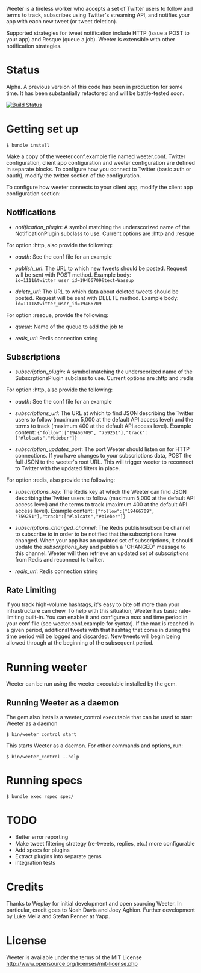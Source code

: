 Weeter is a tireless worker who accepts a set of Twitter users to follow and terms to track, subscribes using Twitter's streaming API, and notifies your app with each new tweet (or tweet deletion).

Supported strategies for tweet notification include HTTP (issue a POST to your app) and Resque (queue a job). Weeter is extensible with other notification strategies.

Status
======
Alpha. A previous version of this code has been in production for some time. It has been substantially refactored and will be battle-tested soon.

[![Build Status](https://secure.travis-ci.org/lukemelia/weeter.png?branch=master)](http://travis-ci.org/lukemelia/weeter)

Getting set up
==============

    $ bundle install

Make a copy of the weeter.conf.example file named weeter.conf. Twitter configuration, client app configuration and weeter configuration are defined in separate
blocks. To configure how you connect to Twitter (basic auth or oauth), modify the twitter section of the configuration.

To configure how weeter connects to your client app, modify the client app configuration section:

Notifications
-------------

* *notification_plugin*: A symbol matching the underscorized name of the NotificationPlugin subclass to use. Current options are :http and :resque

For option :http, also provide the following:

* *oauth*: See the conf file for an example

* *publish_url*: The URL to which new tweets should be posted. Request will be sent with POST method. Example body:
    `id=1111&twitter_user_id=19466709&text=Wassup`
* *delete_url*: The URL to which data about deleted tweets should be posted. Request will be sent with DELETE method. Example body:
    `id=1111&twitter_user_id=19466709`

For option :resque, provide the following:

* *queue*: Name of the queue to add the job to

* *redis_uri*: Redis connection string

Subscriptions
-------------

* *subscription_plugin*: A symbol matching the underscorized name of the SubscrptionsPlugin subclass to use. Current options are :http and :redis

For option :http, also provide the following:

* *oauth*: See the conf file for an example

* *subscriptions_url*: The URL at which to find JSON describing the Twitter users to follow (maximum 5,000 at the default API access level) and the terms to track (maximum 400 at the default API access level). Example content:
    `{"follow":["19466709", "759251"],"track":["#lolcats","#bieber"]}`

* *subscription_updates_port*: The port Weeter should listen on for HTTP connections. If you have changes to your subscriptions data, POST the full JSON to the weeter's root URL. This will trigger weeter to reconnect to Twitter with the updated filters in place.

For option :redis, also provide the following:

* *subscriptions_key*: The Redis key at which the Weeter can find JSON describing the Twitter users to follow (maximum 5,000 at the default API access level) and the terms to track (maximum 400 at the default API access level). Example content:
    `{"follow":["19466709", "759251"],"track":["#lolcats","#bieber"]}`

* *subscriptions_changed_channel*: The Redis publish/subscribe channel to subscribe to in order to be notified that the subscriptions have changed. When your app has an updated set of subscriptions, it should update the _subscriptions_key_ and publish a "CHANGED" message to this channel. Weeter will then retrieve an updated set of subscriptions from Redis and reconnect to twitter.

* *redis_uri*: Redis connection string

Rate Limiting
-------------

If you track high-volume hashtags, it's easy to bite off more than your infrastructure can chew. To help with this situation, Weeter has basic rate-limiting built-in. You can enable it and configure a max and time period in your conf file (see weeter.conf.example for syntax). If the max is reached in a given period, additional tweets with that hashtag that come in during the time period will be logged and discarded. New tweets will begin being allowed through at the beginning of the subsequent period.

Running weeter
==============

Weeter can be run using the weeter executable installed by the gem.

Running Weeter as a daemon
--------------------------
The gem also installs a weeter_control executable that can be used to start Weeter as a daemon

    $ bin/weeter_control start

This starts Weeter as a daemon. For other commands and options, run:

    $ bin/weeter_control --help



Running specs
=============

    $ bundle exec rspec spec/

TODO
====
- Better error reporting
- Make tweet filtering strategy (re-tweets, replies, etc.) more configurable
- Add specs for plugins
- Extract plugins into separate gems
- integration tests

Credits
======
Thanks to Weplay for initial development and open sourcing Weeter. In particular, credit goes to Noah Davis and Joey Aghion. Further development by Luke Melia and Stefan Penner at Yapp.

License
=======
Weeter is available under the terms of the MIT License http://www.opensource.org/licenses/mit-license.php

